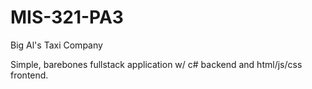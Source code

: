 # MIS-321-PA3
Big Al's Taxi Company

Simple, barebones fullstack application w/ c# backend and html/js/css frontend.
